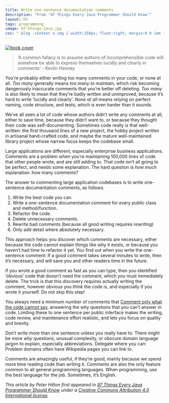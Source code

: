 ```yaml
---
title: Write one-sentence documentation comments
description: "From ‘97 Things Every Java Programmer Should Know’"
layout: hh
tags: programming
image: 97-things-java.jpg
css: ".blog .content a img { width:150px; float:right; margin:0 0 1em 1em; }"
---
```


<a href="http://shop.oreilly.com/product/0636920048824.do" title="97 Things Every Java Programmer Should Know">
<img src="97-things-java.jpg" alt="book cover"></a>

> ‘A common fallacy is to assume authors of incomprehensible code will somehow be able to express themselves lucidly and clearly in comments’ - Kevlin Henney

You’re probably either writing too many comments in your code, or none at all. _Too many_ generally means _too many to maintain_, which risk becoming dangerously inaccurate comments that you’re better off deleting. _Too many_ is also likely to mean that they’re badly written and unimproved, because it’s hard to write ‘lucidly and clearly’. _None at all_ means relying on perfect naming, code structure, and tests; which is even harder than it sounds.

We’ve all seen a lot of code whose authors didn’t write any comments at all, either to save time, because they didn’t want to, or because they thought their code was self-documenting. Sometimes code really is that well-written: the first thousand lines of a new project, the hobby project written in artisanal hand-crafted code, and maybe the mature well-maintained library project whose narrow focus keeps the codebase small.

Large applications are different, especially enterprise business applications. Comments are a problem when you’re maintaining 100,000 lines of code that other people wrote, and are still adding to. That code isn’t all going to be perfect, and needs some explanation. The hard question is _how much_ explanation: how many comments?

The answer to commenting large application codebases is to write one-sentence documentation comments, as follows.

1. Write the best code you can.
2. Write a one-sentence documentation comment for every public class and method/function.
3. Refactor the code.
4. Delete unnecessary comments.
5. Rewrite bad comments (because all good writing requires _rewriting_)
6. Only add detail where absolutely necessary.

This approach helps you discover which comments are necessary, either because the code cannot explain things like why it exists, or because you haven’t had time to refactor it yet. You find out when you write the one-sentence comment: If a good comment takes several minutes to write, then it’s necessary, and will save you and other readers time in the future.

If you wrote a good comment as fast as you can type, then you identified ‘obvious’ code that doesn’t need the comment, which you must immediately delete. The trick is that this discovery requires actually writing the comment, however obvious you _think_ the code is, and especially if you wrote it yourself. Do not skip this step!

You always need a minimum number of comments that [Comment only what the code cannot say](https://medium.com/@kevlinhenney/comment-only-what-the-code-cannot-say-dfdb7b8595ac), answering the _why_ questions that you can’t answer in code. Limiting these to one sentence per public interface makes the writing, code review, and maintenance effort realistic, and lets you focus on quality and brevity.

Don’t write more than one sentence unless you really have to. There might be more _why_ questions, unusual complexity, or obscure domain language jargon to explain, especially abbreviations. Delegate where you can: Problem domains often have Wikipedia pages you can link to.

Comments are amazingly useful, if they’re good, mainly because we spend more time reading code than writing it. Comments are also the only feature common to all general programming languages. When programming, use the best language for the job. Sometimes, it’s English.

_This article by Peter Hilton first appeared in 
[97 Things Every Java Programmer Should Know](http://shop.oreilly.com/product/0636920048824.do)
under a [Creative Commons Attribution 4.0 International license](https://creativecommons.org/licenses/by/4.0/)._

